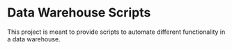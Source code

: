 # Data Warehouse Scripts

This project is meant to provide scripts to automate different functionality in a data warehouse. 
